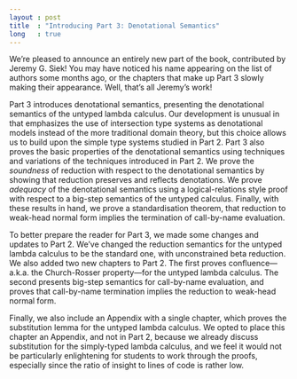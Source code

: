 ```yaml
---
layout : post
title  : "Introducing Part 3: Denotational Semantics"
long   : true
---
```


We’re pleased to announce an entirely new part of the book, contributed by Jeremy G. Siek! You may have noticed his name appearing on the list of authors some months ago, or the chapters that make up Part 3 slowly making their appearance. Well, that’s all Jeremy’s work!

<!--more-->

Part 3 introduces denotational semantics, presenting the denotational semantics of the untyped lambda calculus. Our development is unusual in that emphasizes the use of intersection type systems as denotational models instead of the more traditional domain theory, but this choice allows us to build upon the simple type systems studied in Part 2.
Part 3 also proves the basic properties of the denotational semantics using techniques and variations of the techniques introduced in Part 2. We prove the *soundness* of reduction with respect to the denotational semantics by showing that reduction preserves and reflects denotations. We prove *adequacy* of the denotational semantics using a logical-relations style proof with respect to a big-step semantics of the untyped calculus. Finally, with these results in hand, we prove a standardisation theorem, that reduction to weak-head normal form implies the termination of call-by-name evaluation.

To better prepare the reader for Part 3, we made some changes and updates to Part 2. We’ve changed the reduction semantics for the untyped lambda calculus to be the standard one, with unconstrained beta reduction. We also added two new chapters to Part 2. The first proves confluence—a.k.a. the Church-Rosser property—for the untyped lambda calculus. The second presents big-step semantics for call-by-name evaluation, and proves that call-by-name termination implies the reduction to weak-head normal form.

Finally, we also include an Appendix with a single chapter, which proves the substitution lemma for the untyped lambda calculus. We opted to place this chapter an Appendix, and not in Part 2, because we already discuss substitution for the simply-typed lambda calculus, and we feel it would not be particularly enlightening for students to work through the proofs, especially since the ratio of insight to lines of code is rather low.
